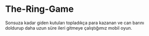 # The-Ring-Game
Sonsuza kadar giden kutuları topladıkça para kazanan ve can barını doldurup daha uzun süre ileri gitmeye çalıştığımız mobil oyun.
